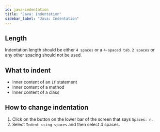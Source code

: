 ```yaml
---
id: java-indentation
title: "Java: Indentation"
sidebar_label: "Java: Indentation"
---
```


## Length

Indentation length should be either `4 spaces` or a `4-spaced tab`. `2 spaces` or any other spacing should not be used.

## What to indent

-   Inner content of an `if` statement
-   Inner content of a method
-   Inner content of a class

## How to change indentation

1. Click on the button on the lower bar of the screen that says `Spaces: n`.
2. Select `Indent using spaces` and then select 4 spaces.
